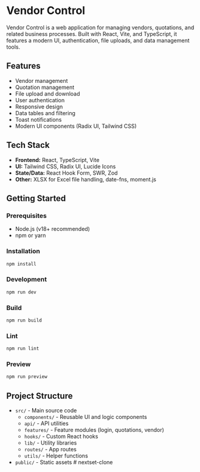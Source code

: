 # Vendor Control

Vendor Control is a web application for managing vendors, quotations, and related business processes. Built with React, Vite, and TypeScript, it features a modern UI, authentication, file uploads, and data management tools.

## Features

- Vendor management
- Quotation management
- File upload and download
- User authentication
- Responsive design
- Data tables and filtering
- Toast notifications
- Modern UI components (Radix UI, Tailwind CSS)

## Tech Stack

- **Frontend:** React, TypeScript, Vite
- **UI:** Tailwind CSS, Radix UI, Lucide Icons
- **State/Data:** React Hook Form, SWR, Zod
- **Other:** XLSX for Excel file handling, date-fns, moment.js

## Getting Started

### Prerequisites

- Node.js (v18+ recommended)
- npm or yarn

### Installation

```sh
npm install
```

### Development

```sh
npm run dev
```

### Build

```sh
npm run build
```

### Lint

```sh
npm run lint
```

### Preview

```sh
npm run preview
```

## Project Structure

- `src/` - Main source code
  - `components/` - Reusable UI and logic components
  - `api/` - API utilities
  - `features/` - Feature modules (login, quotations, vendor)
  - `hooks/` - Custom React hooks
  - `lib/` - Utility libraries
  - `routes/` - App routes
  - `utils/` - Helper functions
- `public/` - Static assets
#   n e x t s e t - c l o n e  
 